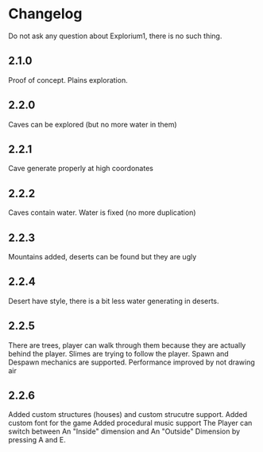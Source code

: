 # Changelog

Do not ask any question about Explorium1, there is no such thing.

## 2.1.0
Proof of concept. Plains exploration.
## 2.2.0
Caves can be explored (but no more water in them)
## 2.2.1
Cave generate properly at high coordonates
## 2.2.2
Caves contain water. Water is fixed (no more duplication)
## 2.2.3
Mountains added, deserts can be found but they are ugly
## 2.2.4
Desert have style, there is a bit less water generating in deserts.
## 2.2.5
There are trees, player can walk through them because they are actually behind the player.
Slimes are trying to follow the player. Spawn and Despawn mechanics are supported.
Performance improved by not drawing air
## 2.2.6
Added custom structures (houses) and custom strucutre support.
Added custom font for the game
Added procedural music support
The Player can switch between An "Inside" dimension and An "Outside" Dimension by pressing A and E.
